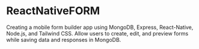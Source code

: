 # ReactNativeFORM
Creating a mobile form builder app using MongoDB, Express, React-Native, Node.js, and Tailwind CSS. Allow users to create, edit, and preview forms while saving data and responses in MongoDB.
